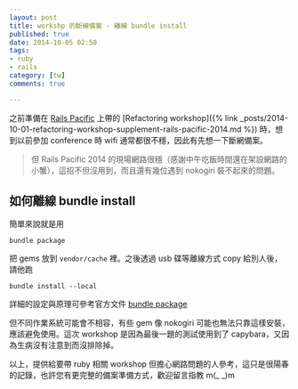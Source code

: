 ```yaml
---
layout: post
title: workshp 的斷線備案 - 離線 bundle install
published: true
date: 2014-10-05 02:50
tags:
- ruby
- rails
category: [tw]
comments: true

---
```

之前準備在 [Rails Pacific](http://railspacific.com/) 上帶的 [Refactoring workshop]({% link _posts/2014-10-01-refactoring-workshop-supplement-rails-pacific-2014.md %}) 時，想到以前參加 conference 時 wifi 通常都很不穩，因此有先想一下斷網備案。

> 但 Rails Pacific 2014 的現場網路很穩（感謝中午吃飯時間還在架設網路的小蟹），這招不但沒用到，而且還有幾位遇到 nokogiri 裝不起來的問題。

## 如何離線 bundle install

簡單來說就是用

    bundle package

把 gems 放到 `vendor/cache` 裡。之後透過 usb 碟等離線方式 copy 給別人後，請他跑

    bundle install --local

詳細的設定與原理可參考官方文件 [bundle package](http://bundler.io/bundle_package.html)

但不同作業系統可能會不相容，有些 gem 像 nokogiri 可能也無法只靠這樣安裝，應該避免使用。這次 workshop 是因為最後一題的測試使用到了 capybara，又因為生病沒有注意到而沒排除掉。

以上，提供給要帶 ruby 相關 workshop 但擔心網路問題的人參考，這只是很陽春的記錄，也許您有更完整的備案準備方式，歡迎留言指教 m(_ _)m
